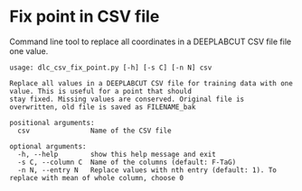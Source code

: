 # Fix point in CSV file
Command line tool to replace all coordinates in a DEEPLABCUT CSV file file one value. 

```
usage: dlc_csv_fix_point.py [-h] [-s C] [-n N] csv

Replace all values in a DEEPLABCUT CSV file for training data with one value. This is useful for a point that should
stay fixed. Missing values are conserved. Original file is overwritten, old file is saved as FILENAME_bak

positional arguments:
  csv               Name of the CSV file

optional arguments:
  -h, --help        show this help message and exit
  -s C, --column C  Name of the columns (default: F-TaG)
  -n N, --entry N   Replace values with nth entry (default: 1). To replace with mean of whole column, choose 0
  ```
